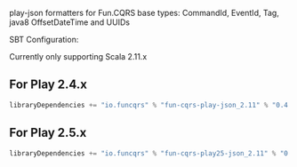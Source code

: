 
play-json formatters for Fun.CQRS base types: 
CommandId, EventId, Tag, java8 OffsetDateTime and UUIDs

SBT Configuration:

Currently only supporting Scala 2.11.x

## For Play 2.4.x
```scala
libraryDependencies += "io.funcqrs" % "fun-cqrs-play-json_2.11" % "0.4.8"
```

## For Play 2.5.x
```scala
libraryDependencies += "io.funcqrs" % "fun-cqrs-play25-json_2.11" % "0.4.8"
```